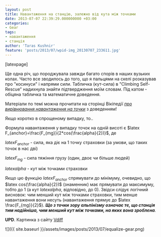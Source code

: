 ```yaml
---
layout: post
title: Навантаження на станцію, залежно від кута між точками
date: 2013-07-07 22:39:29.000000000 +03:00
categories:
- Gear
tags:
- навантаження
- станція
author: 'Taras Kushnir'
feature: 'posts/2013/07/wpid-img_20130707_233611.jpg'
---
```


[latexpage]

Ще одна річ, що породжувала завжди багато спорів в наших вузьких колах. Часто все зводилось до того, що я пальцями на скелі розказував про "косинуси" і напрями сили. Табличка (кут-сила) в "Climbing Self-Rescue" надихнула знайти підтвердження моїм словам. Під катом - обіцяна табличка та математичне доведення.

<!--more-->

Матеріали по темі можна прочитати на сторінці Вікіпедії <a title="Equalization" href="http://en.wikipedia.org/wiki/Equalization_%28proof%29" target="_blank"><em>про вирівнювання навантаження на точки</em></a> з доведенням!

Якщо коротко в спрощеному випадку, то..

Формула навантаження у випадку точок на одній висоті є $latex F_{anchor}=\frac{F_{mg}}{2*cos(\frac{alpha}{2})}$, де

$latex F_{anchor}$ - сила, яка діє на 1 точку страховки (за умови, що таких точок в нас дві)

$latex F_{mg}$ - сила тяжіння грузу (один, двоє чи більше людей)

$latex alpha$ - кут між точками страховки

Якщо цю функцію $latex F_{anchor}$ спрямувати до мінімуму, очевидно, що $latex cos(\frac{alpha}{2})$ (знаменник) має прямувати до максимуму, тобто до 1 (а кут $latex alpha$, відповідно, до 0). Звідси слідує логічний висновок: чим менший кут між точками страховки, тим менше навантаження вони несуть (навантаження прямує до $latex \frac{F_{mg}}{2}$). <em><strong>Що з точки зору альпінізму означає те, що станція тим надійніша, чим менший кут між точками, на яких вона зроблена</strong>.</em>

<strong>UPD</strong>. Картинка з сайту [Vdiff](http://www.vdiff.co.uk/)

![]({{ site.baseurl }}/assets/images/posts/2013/07/equalize-gear.png)

